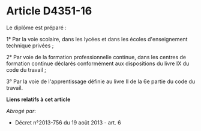 # Article D4351-16

Le diplôme est préparé :

1° Par la voie scolaire, dans les lycées et dans les écoles d'enseignement technique privées ;

2° Par voie de la formation professionnelle continue, dans les centres de formation continue déclarés conformément aux
dispositions du livre IX du code du travail ;

3° Par la voie de l'apprentissage définie au livre II de la 6e partie du code du travail.

**Liens relatifs à cet article**

_Abrogé par_:

  - Décret n°2013-756 du 19 août 2013 - art. 6
